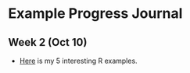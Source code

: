 # Example Progress Journal

## Week 2 (Oct 10)

+ [Here](files/interesting_R_Examples.html) is my 5 interesting R examples. 
